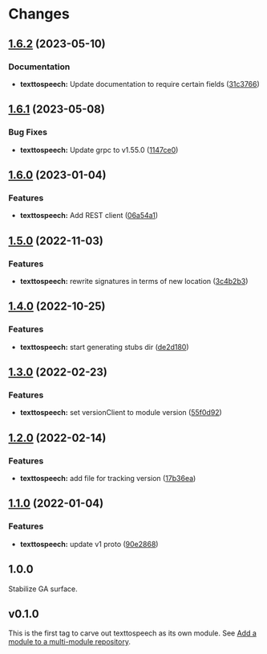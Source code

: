 # Changes

## [1.6.2](https://github.com/googleapis/google-cloud-go/compare/texttospeech/v1.6.1...texttospeech/v1.6.2) (2023-05-10)


### Documentation

* **texttospeech:** Update documentation to require certain fields ([31c3766](https://github.com/googleapis/google-cloud-go/commit/31c3766c9c4cab411669c14fc1a30bd6d2e3f2dd))

## [1.6.1](https://github.com/googleapis/google-cloud-go/compare/texttospeech/v1.6.0...texttospeech/v1.6.1) (2023-05-08)


### Bug Fixes

* **texttospeech:** Update grpc to v1.55.0 ([1147ce0](https://github.com/googleapis/google-cloud-go/commit/1147ce02a990276ca4f8ab7a1ab65c14da4450ef))

## [1.6.0](https://github.com/googleapis/google-cloud-go/compare/texttospeech/v1.5.0...texttospeech/v1.6.0) (2023-01-04)


### Features

* **texttospeech:** Add REST client ([06a54a1](https://github.com/googleapis/google-cloud-go/commit/06a54a16a5866cce966547c51e203b9e09a25bc0))

## [1.5.0](https://github.com/googleapis/google-cloud-go/compare/texttospeech/v1.4.0...texttospeech/v1.5.0) (2022-11-03)


### Features

* **texttospeech:** rewrite signatures in terms of new location ([3c4b2b3](https://github.com/googleapis/google-cloud-go/commit/3c4b2b34565795537aac1661e6af2442437e34ad))

## [1.4.0](https://github.com/googleapis/google-cloud-go/compare/texttospeech/v1.3.0...texttospeech/v1.4.0) (2022-10-25)


### Features

* **texttospeech:** start generating stubs dir ([de2d180](https://github.com/googleapis/google-cloud-go/commit/de2d18066dc613b72f6f8db93ca60146dabcfdcc))

## [1.3.0](https://github.com/googleapis/google-cloud-go/compare/texttospeech/v1.2.0...texttospeech/v1.3.0) (2022-02-23)


### Features

* **texttospeech:** set versionClient to module version ([55f0d92](https://github.com/googleapis/google-cloud-go/commit/55f0d92bf112f14b024b4ab0076c9875a17423c9))

## [1.2.0](https://github.com/googleapis/google-cloud-go/compare/texttospeech/v1.1.0...texttospeech/v1.2.0) (2022-02-14)


### Features

* **texttospeech:** add file for tracking version ([17b36ea](https://github.com/googleapis/google-cloud-go/commit/17b36ead42a96b1a01105122074e65164357519e))

## [1.1.0](https://www.github.com/googleapis/google-cloud-go/compare/texttospeech/v1.0.0...texttospeech/v1.1.0) (2022-01-04)


### Features

* **texttospeech:** update v1 proto ([90e2868](https://www.github.com/googleapis/google-cloud-go/commit/90e2868a3d220aa7f897438f4917013fda7a7c59))

## 1.0.0

Stabilize GA surface.

## v0.1.0

This is the first tag to carve out texttospeech as its own module. See
[Add a module to a multi-module repository](https://github.com/golang/go/wiki/Modules#is-it-possible-to-add-a-module-to-a-multi-module-repository).
